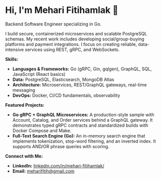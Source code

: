 # Hi, I'm Mehari Fitihamlak 👋

Backend Software Engineer specializing in Go.

I build secure, containerized microservices and scalable PostgreSQL schemas. My recent work includes developing social/group-buying platforms and payment integrations. I focus on creating reliable, data-intensive services using REST, gRPC, and WebSockets.

**Skills:**
* **Languages & Frameworks:** Go (gRPC, Gin, gqlgen), GraphQL, SQL, JavaScript (React basics)
* **Data:** PostgreSQL, Elasticsearch, MongoDB Atlas
* **Architecture:** Microservices, REST/GraphQL gateways, real-time messaging
* **DevOps:** Docker, CI/CD fundamentals, observability

**Featured Projects:**
* **Go gRPC + GraphQL Microservices:** A production-style sample with Account, Catalog, and Order services behind a GraphQL gateway. It demonstrates typed gRPC contracts and standardized builds with Docker Compose and Make.
* **Full-Text Search Engine (Go):** An in-memory search engine that implements tokenization, stop-word filtering, and an inverted index. It supports AND/OR phrase queries with scoring.


**Connect with Me:**
* **LinkedIn:** [linkedin.com/in/mehari-fitihamlak/](https://www.linkedin.com/in/mehari-fitihamlak/)
* **Email:** meharifitih@gmail.com

